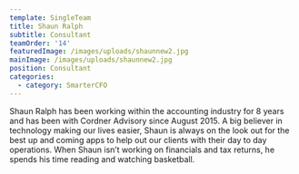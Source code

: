 ```yaml
---
template: SingleTeam
title: Shaun Ralph
subtitle: Consultant
teamOrder: '14'
featuredImage: /images/uploads/shaunnew2.jpg
mainImage: /images/uploads/shaunnew2.jpg
position: Consultant
categories:
  - category: SmarterCFO
---
```


Shaun Ralph has been working within the accounting industry for 8 years and has been with Cordner Advisory since August 2015. A big believer in technology making our lives easier, Shaun is always on the look out for the best up and coming apps to help out our clients with their day to day operations. When Shaun isn’t working on financials and tax returns, he spends his time reading and watching basketball.
